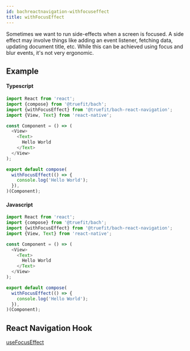 ```yaml
---
id: bachreactnavigation-withfocuseffect
title: withFocusEffect
---
```


Sometimes we want to run side-effects when a screen is focused. A side effect may involve things like adding an event listener, fetching data, updating document title, etc. While this can be achieved using focus and blur events, it's not very ergonomic.

## Example

#### Typescript

```Typescript
import React from 'react';
import {compose} from '@truefit/bach';
import {withFocusEffect} from '@truefit/bach-react-navigation';
import {View, Text} from 'react-native';

const Component = () => (
  <View>
    <Text>
      Hello World
    </Text>
  </View>
);

export default compose(
  withFocusEffect(() => {
    console.log('Hello World');
  }),
)(Component);
```

#### Javascript

```Javascript
import React from 'react';
import {compose} from '@truefit/bach';
import {withFocusEffect} from '@truefit/bach-react-navigation';
import {View, Text} from 'react-native';

const Component = () => (
  <View>
    <Text>
      Hello World
    </Text>
  </View>
);

export default compose(
  withFocusEffect(() => {
    console.log('Hello World');
  }),
)(Component);
```

## React Navigation Hook

[useFocusEffect](https://reactnavigation.org/docs/use-focus-effect)
